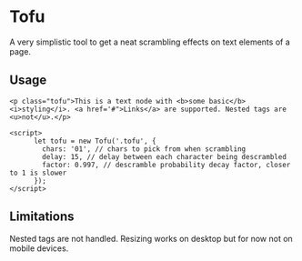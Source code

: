 # Tofu

A very simplistic tool to get a neat scrambling effects on text elements of a page.

## Usage

```
<p class="tofu">This is a text node with <b>some basic</b> <i>styling</i>. <a href='#">Links</a> are supported. Nested tags are <u>not</u>.</p>

<script>
      let tofu = new Tofu('.tofu', {
        chars: '01', // chars to pick from when scrambling
        delay: 15, // delay between each character being descrambled
        factor: 0.997, // descramble probability decay factor, closer to 1 is slower
      });
</script>
```

## Limitations

Nested tags are not handled. Resizing works on desktop but for now not on mobile devices.